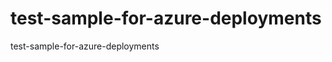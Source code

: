 test-sample-for-azure-deployments
=================================

test-sample-for-azure-deployments
